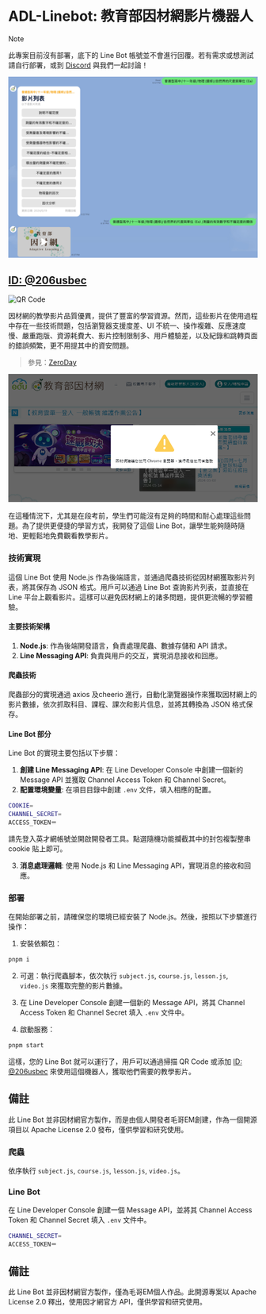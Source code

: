 # ADL-Linebot: 教育部因材網影片機器人

> [!NOTE]  
> 此專案目前沒有部署，底下的 Line Bot 帳號並不會進行回覆。若有需求或想測試請自行部署，或到 [Discord](https://dc.elvismao.com) 與我們一起討論！

![](screenshots.jpg)

## [ID: @206usbec](https://lin.ee/LCCKeEI)

![QR Code](https://qr-official.line.me/gs/M_206usbec_GW.png?oat_content=qr)

因材網的教學影片品質優異，提供了豐富的學習資源。然而，這些影片在使用過程中存在一些技術問題，包括瀏覽器支援度差、UI 不統一、操作複雜、反應速度慢、嚴重跑版、資源耗費大、影片控制限制多、用戶體驗差，以及紀錄和跳轉頁面的錯誤頻繁，更不用提其中的資安問題。

> 參見：[ZeroDay]( https://zeroday.hitcon.org/vulnerability/ZD-2024-00632)

![頂級 UI](ui.png)

在這種情況下，尤其是在段考前，學生們可能沒有足夠的時間和耐心處理這些問題。為了提供更便捷的學習方式，我開發了這個 Line Bot，讓學生能夠隨時隨地、更輕鬆地免費觀看教學影片。

### 技術實現

這個 Line Bot 使用 Node.js 作為後端語言，並通過爬蟲技術從因材網獲取影片列表，將其保存為 JSON 格式。用戶可以通過 Line Bot 查詢影片列表，並直接在 Line 平台上觀看影片。這樣可以避免因材網上的諸多問題，提供更流暢的學習體驗。

#### 主要技術架構

1. **Node.js**: 作為後端開發語言，負責處理爬蟲、數據存儲和 API 請求。
3. **Line Messaging API**: 負責與用戶的交互，實現消息接收和回應。

#### 爬蟲技術

爬蟲部分的實現通過 axios 及cheerio 進行，自動化瀏覽器操作來獲取因材網上的影片數據，依次抓取科目、課程、課次和影片信息，並將其轉換為 JSON 格式保存。

#### Line Bot 部分

Line Bot 的實現主要包括以下步驟：

1. **創建 Line Messaging API**: 在 Line Developer Console 中創建一個新的 Message API 並獲取 Channel Access Token 和 Channel Secret。
2. **配置環境變量**: 在項目目錄中創建 `.env` 文件，填入相應的配置。

```bash
COOKIE=
CHANNEL_SECRET=
ACCESS_TOKEN＝
```

請先登入英才網帳號並開啟開發者工具。點選隨機功能攔截其中的封包複製整串 cookie 貼上即可。

3. **消息處理邏輯**: 使用 Node.js 和 Line Messaging API，實現消息的接收和回應。

### 部署

在開始部署之前，請確保您的環境已經安裝了 Node.js。然後，按照以下步驟進行操作：

1. 安裝依賴包：

```bash
pnpm i
```

2. 可選：執行爬蟲腳本，依次執行 `subject.js`, `course.js`, `lesson.js`, `video.js` 來獲取完整的影片數據。

3. 在 Line Developer Console 創建一個新的 Message API，將其 Channel Access Token 和 Channel Secret 填入 `.env` 文件中。

4. 啟動服務：

```bash
pnpm start
```

這樣，您的 Line Bot 就可以運行了，用戶可以通過掃描 QR Code 或添加 [ID: @206usbec](https://lin.ee/LCCKeEI) 來使用這個機器人，獲取他們需要的教學影片。

## 備註

此 Line Bot 並非因材網官方製作，而是由個人開發者毛哥EM創建，作為一個開源項目以 Apache License 2.0 發布，僅供學習和研究使用。

### 爬蟲

依序執行 `subject.js`, `course.js`, `lesson.js`, `video.js`。

### Line Bot

在 Line Developer Console 創建一個 Message API，並將其 Channel Access Token 和 Channel Secret 填入 `.env` 文件中。

```bash
CHANNEL_SECRET=
ACCESS_TOKEN＝
```

## 備註

此 Line Bot 並非因材網官方製作，僅為毛哥EM個人作品。此開源專案以 Apache License 2.0 釋出，使用因才網官方 API，僅供學習和研究使用。
